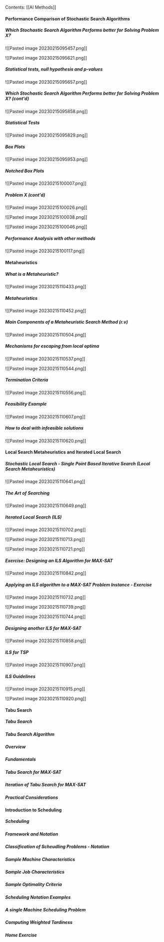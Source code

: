 Contents:
[[AI Methods]]
#### Performance Comparison of Stochastic Search Algorithms
##### Which Stochastic Search Algorithm Performs better for Solving Problem X?
![[Pasted image 20230215095457.png]]

![[Pasted image 20230215095621.png]]

##### Statistical tests, null hypothesis and p-values
![[Pasted image 20230215095657.png]]

##### Which Stochastic Search Algorithm Performs better for Solving Problem X? (cont'd)
![[Pasted image 20230215095858.png]]

##### Statistical Tests
![[Pasted image 20230215095829.png]]

##### Box Plots
![[Pasted image 20230215095953.png]]

##### Notched Box Plots
![[Pasted image 20230215100007.png]]

##### Problem X (cont'd)
![[Pasted image 20230215100026.png]]

![[Pasted image 20230215100038.png]]

![[Pasted image 20230215100046.png]]

##### Performance Analysis with other methods
![[Pasted image 20230215100117.png]]

#### Metaheuristics
##### What is a Metaheuristic?
![[Pasted image 20230215110433.png]]

##### Metaheuristics
![[Pasted image 20230215110452.png]]

##### Main Components of a Metaheuristic Search Method (r.v)
![[Pasted image 20230215110504.png]]

##### Mechanisms for escaping from local optima
![[Pasted image 20230215110537.png]]

![[Pasted image 20230215110544.png]]

##### Termination Criteria
![[Pasted image 20230215110556.png]]

##### Feasibility Example
![[Pasted image 20230215110607.png]]

##### How to deal with infeasible solutions
![[Pasted image 20230215110620.png]]

#### Local Search Metaheuristics and Iterated Local Search
##### Stochastic Local Search - Single Point Based Iterative Search (Local Search Metaheuristics)
![[Pasted image 20230215110641.png]]

##### The Art of Searching
![[Pasted image 20230215110649.png]]

##### Iterated Local Search (ILS)
![[Pasted image 20230215110702.png]]

![[Pasted image 20230215110713.png]]

![[Pasted image 20230215110721.png]]

##### Exercise: Designing an ILS Algorithm for MAX-SAT
![[Pasted image 20230215110842.png]]

##### Applying an ILS algorithm to a MAX-SAT Problem Instance - Exercise
![[Pasted image 20230215110732.png]]

![[Pasted image 20230215110739.png]]

![[Pasted image 20230215110744.png]]

##### Designing another ILS for MAX-SAT
![[Pasted image 20230215110858.png]]

##### ILS for TSP
![[Pasted image 20230215110907.png]]

##### ILS Guidelines
![[Pasted image 20230215110915.png]]

![[Pasted image 20230215110920.png]]

#### Tabu Search
##### Tabu Search 
##### Tabu Search Algorithm
##### Overview
##### Fundamentals
##### Tabu Search for MAX-SAT
##### Iteration of Tabu Search for MAX-SAT
##### Practical Considerations
#### Introduction to Scheduling
##### Scheduling
##### Framework and Notation
##### Classification of Scheudling Problems - Notation
##### Sample Machine Characteristics
##### Sample Job Characteristics
##### Sample Optimality Criteria
##### Scheduling Notation Examples
##### A single Machine Scheduling Problem
##### Computing Weighted Tardiness
##### Home Exercise

